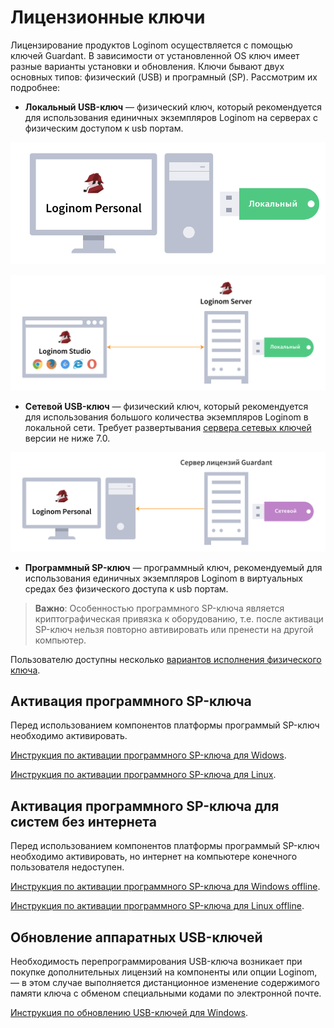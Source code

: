 # Лицензионные ключи

Лицензирование продуктов Loginom осуществляется с помощью ключей Guardant. В зависимости от установленной OS ключ имеет разные варианты установки и обновления. Ключи бывают двух основных типов: физический (USB) и програмный (SP). Рассмотрим их подробнее:

* **Локальный USB-ключ** — физический ключ, который рекомендуется для использования единичных экземпляров Loginom на серверах с физическим доступом к usb портам.

![Использование локального ключа в персональной версии](./scheme_1.svg)

![Использование локального ключа в серверной версии](./scheme_2.svg)

* **Сетевой USB-ключ** — физический ключ, который рекомендуется для использования большого количества экземпляров Loginom в локальной сети. Требует развертывания [сервера сетевых ключей](https://www.guardant.ru/support/users/server/) версии не ниже 7.0.

![Использование сетевого ключа](./scheme_3.svg)

* **Программный SP-ключ** — программный ключ, рекомендуемый для использования единичных экземпляров Loginom в виртуальных средах без физического доступа к usb портам.

> **Важно**: Особенностью программного SP-ключа является криптографическая привязка к оборудованию, т.е. после активаци SP-ключ нельзя повторно автивировать или пренести на другой компьютер.


Пользователю доступны несколько [вариантов исполнения физического ключа](./case.md).

## Активация программного SP-ключа

Перед использованием компонентов платформы программый SP-ключ необходимо активировать.

[Инструкция по активации программного SP-ключа для Widows](../windows/licenses/sp-key-activate.md).

[Инструкция по активации программного SP-ключа для Linux](../linux/licenses/sp-key-activate.md).

## Активация программного SP-ключа для систем без интернета

Перед использованием компонентов платформы программый SP-ключ необходимо активировать, но интернет на компьютере конечного пользователя недоступен.

[Инструкция по активации программного SP-ключа для Windows offline](../windows/licenses/sp-key-activate-offline.md).

[Инструкция по активации программного SP-ключа для Linux offline](../linux/licenses/sp-key-activate.md).

## Обновление аппаратных USB-ключей

Необходимость перепрограммирования USB-ключа возникает при покупке дополнительных лицензий на компоненты или опции Loginom, — в этом случае выполняется дистанционное изменение содержимого памяти ключа с обменом специальными кодами по электронной почте.

[Инструкция по обновлению USB-ключей для Windows](../windows/licenses/usb-upgrade.md).